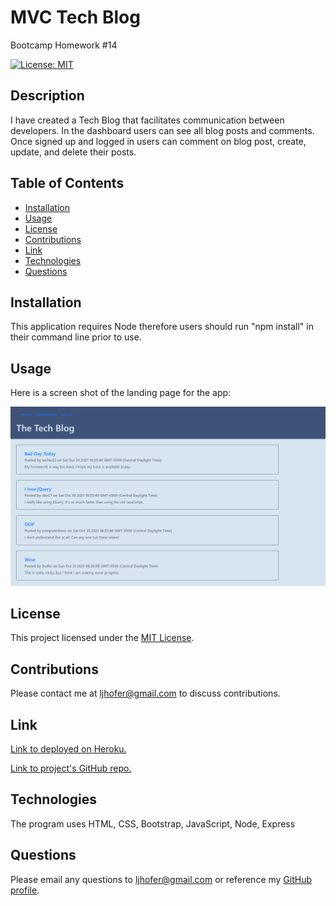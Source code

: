 # MVC Tech Blog
Bootcamp Homework #14

[![License: MIT](https://img.shields.io/badge/License-MIT-yellow.svg)](https://opensource.org/licenses/MIT)


## Description 
I have created a Tech Blog that facilitates communication between developers. In the dashboard users can see all blog posts and comments. Once signed up and logged in users can comment on blog post, create, update, and delete their posts. 
    
## Table of Contents

- [Installation](#installation)
- [Usage](#usage)
- [License](#license)
- [Contributions](#contributions)
- [Link](#link) 
- [Technologies](#technologies)
- [Questions](#questions)

## Installation
This application requires Node therefore users should run "npm install" in their command line prior to use. 

## Usage
Here is a screen shot of the landing page for the app:

![Screen shot of landing page](./public/images/homepagescreenshot.png)

## License
This project licensed under the [MIT License](https://opensource.org/licenses/MIT).

## Contributions
Please contact me at <ljhofer@gmail.com> to discuss contributions.

## Link
[Link to deployed on Heroku.](https://ljhofer-tech-blog.herokuapp.com/)

[Link to project's GitHub repo.](https://github.com/ljhofer/mvc-tech-blog)

## Technologies
The program uses HTML, CSS, Bootstrap, JavaScript, Node, Express 

## Questions
Please email any questions to <ljhofer@gmail.com> or reference my [GitHub profile](https://github.com/ljhofer). 